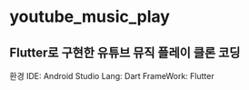 # youtube_music_play

## Flutter로 구현한 유튜브 뮤직 플레이 클론 코딩
환경
IDE: Android Studio
Lang: Dart
FrameWork: Flutter
